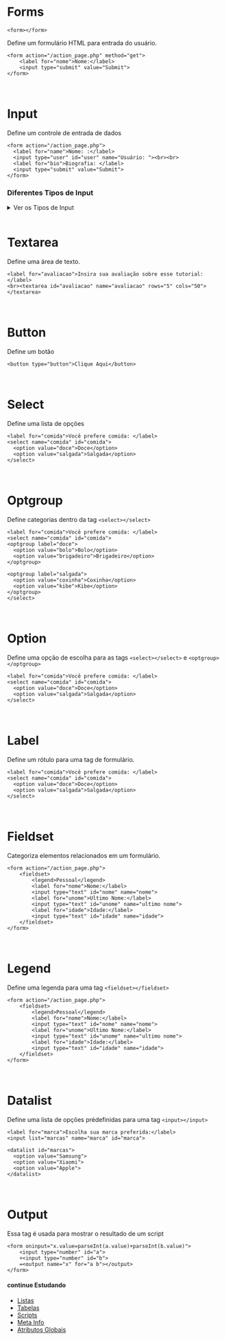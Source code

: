 # Forms
`<form></form>`

Define um formulário HTML para entrada do usuário.

	<form action="/action_page.php" method="get">
		<label for="nome">Nome:</label>
		<input type="submit" value="Submit">
	</form>
<br>

# Input
Define um controle de entrada de dados

	<form action="/action_page.php">
	  <label for="name">Nome: :</label>
	  <input type="user" id="user" name="Usuário: "><br><br>
	  <label for="bio">Biografia: </label>
	  <input type="submit" value="Submit">
	</form>

### Diferentes Tipos de Input
<details>
	<summary>Ver os Tipos de Input</summary>
	`<input type="button">`
	`<input type="checkbox">`
	`<input type="color">`
	`<input type="date">`
	`<input type="datetime-local">`
	`<input type="email">`
	`<input type="file">`
	`<input type="hidden">`
	`<input type="image">`
	`<input type="month">`
	`<input type="number">`
	`<input type="password">`
	`<input type="radio">`
	`<input type="range">`
	`<input type="reset">`
	`<input type="search">`
	`<input type="submit">`
	`<input type="tel">`
	`<input type="text">`
	`<input type="time">`
	`<input type="url">`
	`<input type="week">`
</details>
<br>

# Textarea
Define uma área de texto.

	<label for="avaliacao">Insira sua avaliação sobre esse tutorial:</label>
	<br><textarea id="avaliacao" name="avaliacao" rows="5" cols="50"></textarea>
<br>
	
# Button
Define um botão

	<button type="button">Clique Aqui</button>
<br>

# Select
Define uma lista de opções
	
	<label for="comida">Você prefere comida: </label>
	<select name="comida" id="comida">
	  <option value="doce">Doce</option>
	  <option value="salgada">Salgada</option>
	</select>	
<br>

# Optgroup
Define categorias dentro da tag `<select></select>`

	<label for="comida">Você prefere comida: </label>
	<select name="comida" id="comida">
	<optgroup label="doce">
	  <option value="bolo">Bolo</option>
	  <option value="brigadeiro">Brigadeiro</option>
	</optgroup>
	 
	<optgroup label="salgada">
	  <option value="coxinha">Coxinha</option>
	  <option value="kibe">Kibe</option>
	</optgroup>
	</select>
<br>

# Option
Define uma opção de escolha para as tags `<select></select>` e `<optgroup></optgroup>`

	<label for="comida">Você prefere comida: </label>
	<select name="comida" id="comida">
	  <option value="doce">Doce</option>
	  <option value="salgada">Salgada</option>
	</select>
<br>

# Label 
Define um rótulo para uma tag de formulário.

	<label for="comida">Você prefere comida: </label>
	<select name="comida" id="comida">
	  <option value="doce">Doce</option>
	  <option value="salgada">Salgada</option>
	</select>
<br>

# Fieldset
Categoriza elementos relacionados em um formulário. 

	<form action="/action_page.php">
		<fieldset>
			<legend>Pessoal</legend>
			<label for="nome">Nome:</label>
			<input type="text" id="nome" name="nome">
			<label for="unome">Ultimo Nome:</label>
			<input type="text" id="unome" name="ultimo nome">
			<label for="idade">Idade:</label>
			<input type="text" id="idade" name="idade">
		</fieldset>
	</form>
<br>

# Legend
Define uma legenda para uma tag `<fieldset></fieldset>`

	<form action="/action_page.php">
		<fieldset>
			<legend>Pessoal</legend>
			<label for="nome">Nome:</label>
			<input type="text" id="nome" name="nome">
			<label for="unome">Ultimo Nome:</label>
			<input type="text" id="unome" name="ultimo nome">
			<label for="idade">Idade:</label>
			<input type="text" id="idade" name="idade">
		</fieldset>
	</form>
<br>

# Datalist
Define uma lista de opções prédefinidas para uma tag `<input></input>`

	<label for="marca">Escolha sua marca preferida:</label>
	<input list="marcas" name="marca" id="marca">

	<datalist id="marcas">
	  <option value="Samsung">
	  <option value="Xiaomi">
	  <option value="Apple">
	</datalist>
<br>

# Output
Essa tag é usada para mostrar o resultado de um script 

	<form oninput="x.value=parseInt(a.value)+parseInt(b.value)">
		<input type="number" id="a">
		+<input type="number" id="b">
		=<output name="x" for="a b"></output>
	</form>
	
#### continue Estudando
- <a href="https://github.com/wesleybertipaglia/html-para-iniciantes/blob/main/9.%20Listas.md">Listas</a>
- <a href="https://github.com/wesleybertipaglia/html-para-iniciantes/blob/main/10.%20Tabelas.md">Tabelas</a>
- <a href="https://github.com/wesleybertipaglia/html-para-iniciantes/blob/main/11.%20Scripts.md">Scripts</a>
- <a href="https://github.com/wesleybertipaglia/html-para-iniciantes/blob/main/12.%20Meta%20Info.md">Meta Info</a>
- <a href="https://github.com/wesleybertipaglia/html-para-iniciantes/blob/main/Atributos%20Globais.md">Atributos Globais</a>
